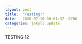 ```yaml
---
layout: post
title:  "Testing!"
date:   2020-07-10 00:01:37 -0700
categories: jekyll update
---
```


TESTING 12